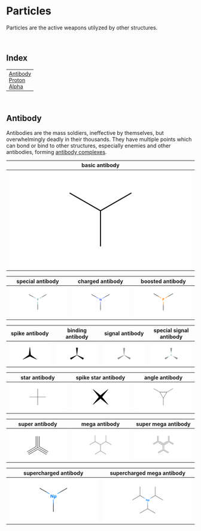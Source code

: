 # Particles

Particles are the active weapons utilyzed by other structures.


<br>


## Index

<table>
  <td>
    <a href="#antibody"> Antibody </a> <br>
    <a href="#proton"> Proton </a> <br>
    <a href="#alpha"> Alpha </a>
  </td>
</table>


<br>


## Antibody

Antibodies are the mass soldiers, ineffective by themselves, but overwhelmingly deadly in their thousands. They have multiple points which can bond or bind to other structures, especially enemies and other antibodies, forming [antibody complexes]().

| basic antibody |
| :------------: |
| ![antibody.basic](../../.assets/kenzokinetics/particles/antibody.basic.png) |

| special antibody | charged antibody | boosted antibody |
| :--------------: | :--------------: | :--------------: |
| ![antibody.special](../../.assets/kenzokinetics/particles/antibody.special.png) | ![antibody.charged](../../.assets/kenzokinetics/particles/antibody.charged.png) | ![antibody.boosted](../../.assets/kenzokinetics/particles/antibody.boosted.png) |

| spike antibody | binding antibody | signal antibody | special signal antibody |
| :------------: | :--------------: | :-------------: | :---------------------: |
| ![antibody.spike](../../.assets/kenzokinetics/particles/antibody.spike.png) | ![antibody.binding](../../.assets/kenzokinetics/particles/antibody.binding.png) | ![antibody.signal](../../.assets/kenzokinetics/particles/antibody.signal.png) | ![antibody.signal.special](../../.assets/kenzokinetics/particles/antibody.signal.special.png) |

| star antibody | spike star antibody | angle antibody |
| :-----------: | :-----------------: | :------------: |
| ![antibody.star](../../.assets/kenzokinetics/particles/antibody.star.png) | ![antibody.star.spike](../../.assets/kenzokinetics/particles/antibody.star.spike.png) | ![antibody.angle](../../.assets/kenzokinetics/particles/antibody.angle.png) |

| super antibody | mega antibody | super mega antibody |
| :------------: | :-----------: | :-----------------: |
| ![antibody.super](../../.assets/kenzokinetics/particles/antibody.super.png) | ![antibody.mega](../../.assets/kenzokinetics/particles/antibody.mega.png) | ![antibody.mega.super](../../.assets/kenzokinetics/particles/antibody.mega.super.png) |

| supercharged antibody | supercharged mega antibody |
| :-------------------: | :------------------------: |
| ![antibody.supercharged](../../.assets/kenzokinetics/particles/antibody.supercharged.png) | ![antibody.mega.supercharged](../../.assets/kenzokinetics/particles/antibody.mega.supercharged.png) |
